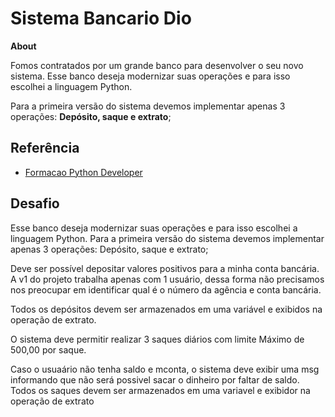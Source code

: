 
# Sistema Bancario Dio

**About**

Fomos contratados por um grande banco para desenvolver o seu novo sistema. Esse banco deseja modernizar suas operações e para isso escolhei a linguagem Python. 

Para a primeira versão do sistema devemos implementar apenas 3 operações:
**Depósito, saque e extrato**;


## Referência

 - [Formacao Python Developer](https://web.dio.me/track/formacao-python-developer)

## Desafio
Esse banco deseja modernizar suas operações e para isso escolhei a linguagem Python. Para a primeira versão do sistema devemos implementar apenas 3 operações: Depósito, saque e extrato;

Deve ser possível depositar valores positivos para a minha conta bancária. A v1 do projeto trabalha apenas com 1 usuário, dessa forma não precisamos nos preocupar em identificar qual é o número da agência e conta bancária.

Todos os depósitos devem ser armazenados em uma variável e exibidos na operação de extrato.

O sistema deve permitir realizar 3 saques diários com limite Máximo de 500,00 por saque.

Caso o usuaário não tenha saldo e mconta, o sistema deve exibir uma msg informando que não será possivel sacar o dinheiro por faltar de saldo. Todos os saques devem ser armazenados em uma variavel e exibidor na operação de extrato
